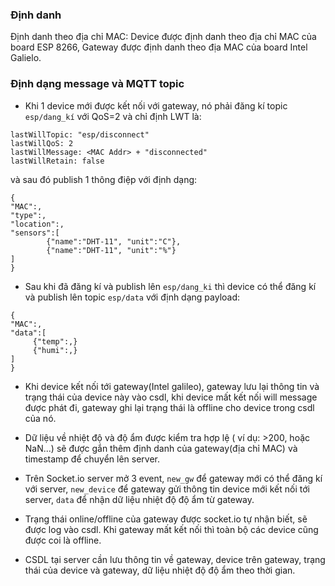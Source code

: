 ### Định danh

Định danh theo địa chỉ MAC: Device được định danh theo địa chỉ MAC của board ESP 8266, Gateway được định danh theo địa MAC của board Intel Galielo.

### Định dạng message và MQTT topic

- Khi 1 device mới được kết nối với gateway, nó phải đăng kí topic ```esp/dang_kí``` với QoS=2 và  chỉ định LWT là:

```
lastWillTopic: "esp/disconnect"
lastWillQoS: 2
lastWillMessage: <MAC Addr> + "disconnected"
lastWillRetain: false
```

 và sau đó publish 1 thông điệp với định dạng:

```
{
"MAC":,
"type":,
"location":,
"sensors":[
        {"name":"DHT-11", "unit":"C"},
        {"name":"DHT-11", "unit":"%"}
]
}
```

- Sau khi đã đăng kí và publish lên ```esp/dang_ki``` thì device có thể đăng kí và publish lên topic ```esp/data``` với định dạng payload:

```
{
"MAC":,
"data":[
     {"temp":,}
     {"humi":,}
]
}
```
- Khi device kết nối tới gateway(Intel galileo), gateway lưu lại thông tin và trạng thái của device này vào csdl, khi device mất kết nối will message được phát đi, gateway ghi lại trạng thái là offline cho device trong csdl của nó.

- Dữ liệu về nhiệt độ và độ ẩm được kiểm tra hợp lệ ( ví dụ: >200, hoặc NaN...) sẽ được gắn thêm định danh của gateway(địa chỉ MAC) và timestamp để chuyển lên server.

-  Trên Socket.io server mở 3 event, ```new_gw``` để gateway mới có thể đăng kí với server, ```new_device``` để gateway gửi thông tin device mới kết nối tới server, ```data``` để nhận dữ liệu nhiệt độ độ ẩm từ gateway.

- Trạng thái online/offline của gateway được socket.io tự nhận biết, sẽ được log vào csdl. Khi gateway mất kết nối thì toàn bộ các device cũng được coi là offline. 

- CSDL tại server cần lưu thông tin về gateway, device trên gateway, trạng thái của device và gateway, dữ liệu nhiệt độ độ ẩm theo thời gian.
 
